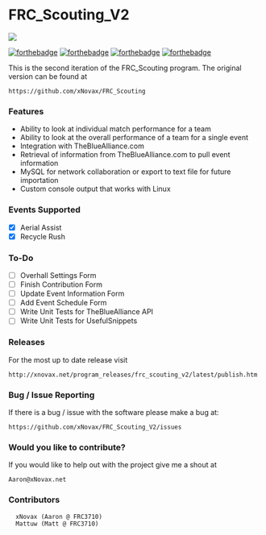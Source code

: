 FRC_Scouting_V2
===============

![](http://xnovax.net/wp-content/uploads/2015/04/RecycleRush_Scouting_UI.png)

[![forthebadge](http://forthebadge.com/images/badges/gluten-free.svg)](http://forthebadge.com)
[![forthebadge](http://forthebadge.com/images/badges/powered-by-oxygen.svg)](http://forthebadge.com)
[![forthebadge](http://forthebadge.com/images/badges/built-with-swag.svg)](http://forthebadge.com)
[![forthebadge](http://forthebadge.com/images/badges/designed-in-ms-paint.svg)](http://forthebadge.com)

  This is the second iteration of the FRC_Scouting program. The original version can be found at
  
  ```
  https://github.com/xNovax/FRC_Scouting
  ```
### Features
- Ability to look at individual match performance for a team
- Ability to look at the overall performance of a team for a single event
- Integration with TheBlueAlliance.com
- Retrieval of information from TheBlueAlliance.com to pull event information
- MySQL for network collaboration or export to text file for future importation
- Custom console output that works with Linux
  
### Events Supported
- [x] Aerial Assist
- [x] Recycle Rush

### To-Do
  - [ ] Overhall Settings Form
  - [ ] Finish Contribution Form
  - [ ] Update Event Information Form
  - [ ] Add Event Schedule Form
  - [ ] Write Unit Tests for TheBlueAlliance API
  - [ ] Write Unit Tests for UsefulSnippets

### Releases
For the most up to date release visit
```
http://xnovax.net/program_releases/frc_scouting_v2/latest/publish.htm
```

### Bug / Issue Reporting

If there is a bug / issue with the software please make a bug at:
```
https://github.com/xNovax/FRC_Scouting_V2/issues
```

### Would you like to contribute?

If you would like to help out with the project give me a shout at 

```
Aaron@xNovax.net
```

### Contributors
```
  xNovax (Aaron @ FRC3710)
  Mattuw (Matt @ FRC3710)
```
